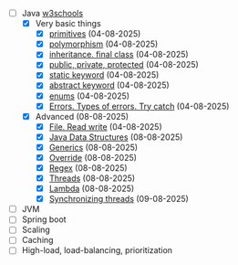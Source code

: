 - [ ] Java [w3schools](https://www.w3schools.com/java/)
  - [x] Very basic things
    - [x] [primitives](./basics/basics/simple/) (04-08-2025)
    - [x] [polymorphism](./basics/basics/simple/) (04-08-2025)
    - [x] [inheritance. final class](./basics/basics/simple/) (04-08-2025)
    - [x] [public, private, protected](./basics//basics/simple/) (04-08-2025)
    - [x] [static keyword](./basics/basics/simple/) (04-08-2025)
    - [x] [abstract keyword](./basics/basics/abstractpack/) (04-08-2025)
    - [x] [enums](./basics/basics/enumpack/) (04-08-2025)
    - [x] [Errors. Types of errors. Try catch](./basics/basics/errorpack/) (04-08-2025)
  - [x] Advanced (08-08-2025)
    - [x] [File. Read write](./basics/advanced/filepack/) (04-08-2025)
    - [x] [Java Data Structures](./basics/advanced/ds/) (08-08-2025)
    - [x] [Generics](./basics/advanced/ds/) (08-08-2025)
    - [x] [Override](./basics/basics/simple/Honda.java) (08-08-2025)
    - [x] [Regex](./basics/advanced/regex/) (08-08-2025)
    - [x] [Threads](./basics/advanced/theads/) (08-08-2025)
    - [x] [Lambda](./basics/advanced/lambda/) (08-08-2025)
    - [x] [Synchronizing threads](./basics/advanced/syncing_threads/) (09-08-2025)
- [ ] JVM
- [ ] Spring boot
- [ ] Scaling
- [ ] Caching
- [ ] High-load, load-balancing, prioritization
